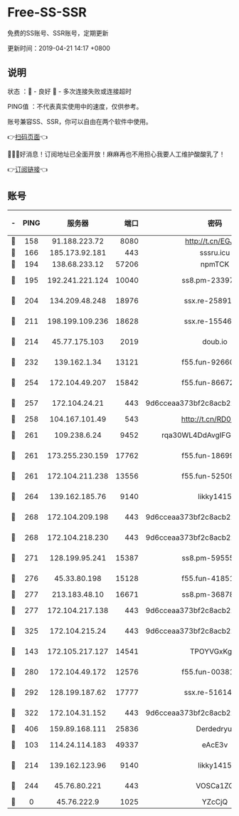 # Free-SS-SSR

免费的SS账号、SSR账号，定期更新

更新时间：2019-04-21 14:17 +0800

## 说明

状态     ：🙂 - 良好 🙁 - 多次连接失败或连接超时

PING值   ：不代表真实使用中的速度，仅供参考。

账号兼容SS、SSR，你可以自由在两个软件中使用。

👉[扫码页面](https://liesauer.github.io/Free-SS-SSR/)👈

🎉🎉🎉好消息！订阅地址已全面开放！麻麻再也不用担心我要人工维护酸酸乳了！

👉[订阅链接](https://www.liesauer.net/yogurt/subscribe?ACCESS_TOKEN=DAYxR3mMaZAsaqUb)👈

## 账号

|-|PING|服务器|端口|密码|加密方式|区域|
|:----:|:----:|:-----:|-----:|:----:|:----:|:----:|
|🙂|158|91.188.223.72|8080|http://t.cn/EGJIyrl|rc4-md5|RU|
|🙂|166|185.173.92.181|443|sssru.icu|rc4-md5|RU|
|🙂|194|138.68.233.12|57206|npmTCK|rc4-md5|US|
|🙂|195|192.241.221.124|10040|ss8.pm-23397099|aes-256-cfb|US|
|🙂|204|134.209.48.248|18976|ssx.re-25891402|aes-256-cfb|US|
|🙂|211|198.199.109.236|18628|ssx.re-15546219|aes-256-cfb|US|
|🙂|214|45.77.175.103|2019|doub.io|aes-128-ctr|SG|
|🙂|232|139.162.1.34|13121|f55.fun-92660214|aes-256-cfb|SG|
|🙂|254|172.104.49.207|15842|f55.fun-86672367|aes-256-cfb|SG|
|🙂|257|172.104.24.21|443|9d6cceaa373bf2c8acb22e60b6a58be6|aes-256-cfb|US|
|🙂|258|104.167.101.49|543|http://t.cn/RD0D7sx|rc4-md5|CA|
|🙂|261|109.238.6.24|9452|rqa30WL4DdAvgIFG6Fs3znzTa|aes-256-cfb|FR|
|🙂|261|173.255.230.159|17762|f55.fun-18699425|aes-256-cfb|US|
|🙂|261|172.104.211.238|13556|f55.fun-52509074|aes-256-cfb|US|
|🙂|264|139.162.185.76|9140|likky1415|aes-256-cfb|DE|
|🙂|268|172.104.209.198|443|9d6cceaa373bf2c8acb22e60b6a58be6|aes-256-cfb|US|
|🙂|268|172.104.218.230|443|9d6cceaa373bf2c8acb22e60b6a58be6|aes-256-cfb|US|
|🙂|271|128.199.95.241|15387|ss8.pm-59555042|aes-256-cfb|SG|
|🙂|276|45.33.80.198|15128|f55.fun-41851315|aes-256-cfb|US|
|🙂|277|213.183.48.10|16671|ss8.pm-36878004|rc4-md5|RU|
|🙂|277|172.104.217.138|443|9d6cceaa373bf2c8acb22e60b6a58be6|aes-256-cfb|US|
|🙂|325|172.104.215.24|443|9d6cceaa373bf2c8acb22e60b6a58be6|aes-256-cfb|US|
|🙂|143|172.105.217.127|14541|TPOYVGxKglpi|aes-256-cfb|JP|
|🙂|280|172.104.49.172|12576|f55.fun-00381492|aes-256-cfb|SG|
|🙂|292|128.199.187.62|17777|ssx.re-51614706|aes-256-cfb|SG|
|🙂|322|172.104.31.152|443|9d6cceaa373bf2c8acb22e60b6a58be6|aes-256-cfb|US|
|🙂|406|159.89.168.111|25836|Derdedryuj|chacha20|IN|
|🙁|103|114.24.114.183|49337|eAcE3v|chacha20-ietf|TW|
|🙁|214|139.162.123.96|9140|likky1415|aes-256-cfb|JP|
|🙁|244|45.76.80.221|443|VOSCa1ZG|aes-256-cfb|DE|
|🙁|0|45.76.222.9|1025|YZcCjQ|rc4-md5|JP|
